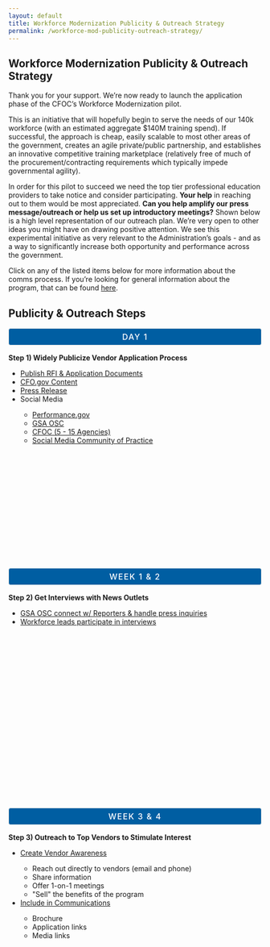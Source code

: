 ```yaml
---
layout: default
title: Workforce Modernization Publicity & Outreach Strategy
permalink: /workforce-mod-publicity-outreach-strategy/
---
```

<style>
  .card-btn-ft {
    font-style: normal;
    font-weight: 500;
    font-size: 16px;
    text-align: center;
    letter-spacing: 0.1em;
    text-transform: uppercase;
    border: 1px solid #DFE1E2;
    background-color:#005ea2;
    color:white;
    border-radius: 4px;
    padding: 6px 12px;
  }
  
  .rfi-button {
    padding-bottom: 1.5rem;
    padding-top: 0.5rem;
    padding-left: 1.5rem;
    padding-right: 1.5rem; }
    


  
</style>

<section class="usa-graphic-list">
    <div class="grid-container">
        <h1 class="column-centered-heading margin-bottom-1">Workforce Modernization Publicity & Outreach Strategy</h1>
        <div class="usa-graphic-list__row margin-bottom-1">
            <p class="font-sans-sm margin-top-0">
            Thank you for your support. We’re now ready to launch the application phase of the CFOC’s Workforce Modernization pilot. 
          </p>
          <p>This is an initiative that will hopefully begin to serve the needs of our 140k workforce (with an estimated aggregate $140M training spend). If successful, the approach is cheap, easily scalable to most other areas of the government, creates an agile private/public partnership, and establishes an innovative competitive training marketplace (relatively free of much of the procurement/contracting requirements which typically impede governmental agility). 
 </p>
          <p>In order for this pilot to succeed we need the top tier professional education providers to take notice and consider participating. <strong>Your help</strong> in reaching out to them would be most appreciated. <strong>Can you help amplify our press message/outreach or help us set up introductory meetings?</strong> Shown below is a high level representation of our outreach plan. We’re very open to other ideas you might have on drawing positive attention. We see this experimental initiative as very relevant to the Administration’s goals - and as a way to significantly increase both opportunity and performance across the government. 
</p>    
          <p>Click on any of the listed items below for more information about the comms process. If you’re looking for general information about the program, that can be found <a href="xxx">here</a>.</p>
       </div>
            <h2> Publicity & Outreach Steps</h2>
            <div class="grid-row">   
              <div class="tablet:grid-col-4  grid-spacing policy controller-alerts" style="left: 0px; top: 0px;">
            <div class="border-top-05 border-accent-warm bg-white padding-2 shadow-5" style="height:460px;">
               <div class="text-container">
                    <p class="card-btn-ft">Day 1</p>
                         <strong><p class="text-primary-dark">Step 1) Widely Publicize Vendor Application Process</p></strong>
                        <ul>
                            <li><a href="../workforce-mod-publicity-outreach-details#publish/">Publish RFI & Application Documents</a></li>
                            <li><a href="../workforce-mod-publicity-outreach-details#site/">CFO.gov Content</a></li>
                            <li><a href="../workforce-mod-publicity-outreach-details#press/">Press Release</a></li>
                            <li>Social Media</li>
                             <ul>
                                <li><a href="../workforce-mod-publicity-outreach-details#pgov/">Performance.gov</a></li>
                                <li><a href="../workforce-mod-publicity-outreach-details#osc/">GSA OSC</a></li>
                                <li><a href="../workforce-mod-publicity-outreach-details#agency/">CFOC (5 - 15 Agencies)</a></li>
                               <li><a href="../workforce-mod-publicity-outreach-details#cap/">Social Media Community of Practice</a></li>
                            </ul>
                          </ul>                             
               </div>
            </div>
        </div>                  
           <div class="tablet:grid-col-4  grid-spacing policy controller-alerts" style="left: 0px; top: 0px;">
            <div class="border-top-05 border-accent-warm bg-white padding-2 shadow-5 " style="height:460px;">
               <div class="text-container">  
                    <p class="card-btn-ft">Week 1 & 2</p>
                    <strong><p class="text-primary-dark">Step 2) Get Interviews with News Outlets</p></strong>
                           <ul class="rfi">
                             <li><a href="../workforce-mod-publicity-outreach-details#osc-press/">GSA OSC connect w/ Reporters & handle press inquiries</a></li>
                             <li><a href="../workforce-mod-publicity-outreach-details#interviews/">Workforce leads participate in interviews</a></li>  
                         </ul>                             
               </div>
            </div>
        </div>  
            <div class="tablet:grid-col-4  grid-spacing policy controller-alerts" style="left: 0px; top: 0px;">
            <div class="border-top-05 border-accent-warm bg-white padding-2 shadow-5" style="height:460px;">
               <div class="text-container ">  
                     <p class="card-btn-ft">Week 3 & 4</p> 
                    <strong><p class="text-primary-dark">Step 3) Outreach to Top Vendors to Stimulate Interest</p></strong>
                       <ul class="rfi">
                            <li><a href="../workforce-mod-publicity-outreach-details#vendor/">Create Vendor Awareness</a></li>
                             <ul class="a">
                                <li>Reach out directly to vendors (email and phone)</li>
                                <li>Share information</li>
                                <li>Offer 1-on-1 meetings</li>
                                <li>"Sell" the benefits of the program</li>
                            </ul>
                            <li><a href="../workforce-mod-publicity-outreach-details#comms/">Include in Communications</a></li>
                             <ul class="a">
                                <li>Brochure</li>
                                <li>Application links</li>
                                <li>Media links</li>
                            </ul>
                          </ul> 
                        </div>
            </div>
        </div>  

    
